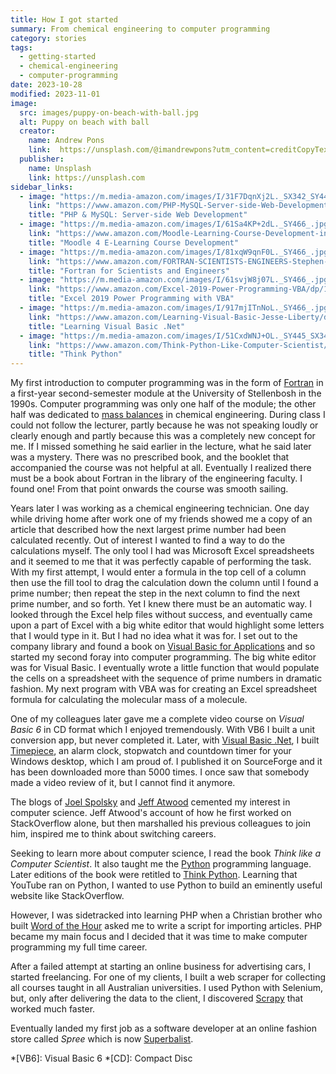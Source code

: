 ```yaml
---
title: How I got started
summary: From chemical engineering to computer programming
category: stories
tags:
  - getting-started
  - chemical-engineering
  - computer-programming
date: 2023-10-28
modified: 2023-11-01
image:
  src: images/puppy-on-beach-with-ball.jpg
  alt: Puppy on beach with ball
  creator:
    name: Andrew Pons
    link:  https://unsplash.com/@imandrewpons?utm_content=creditCopyText&utm_medium=referral&utm_source=unsplash
  publisher:
    name: Unsplash
    link: https://unsplash.com
sidebar_links:
  - image: "https://m.media-amazon.com/images/I/31F7DqnXj2L._SX342_SY445_.jpg"
    link: "https://www.amazon.com/PHP-MySQL-Server-side-Web-Development/dp/1119149223/ref=sr_1_5?crid=2ES77QDQ2G2B4&amp;keywords=PHP&amp;qid=1698165441&amp;sprefix=php%252Caps%252C395&amp;sr=8-5&_encoding=UTF8&tag=geoffreyvanwy-20&linkCode=ur2&linkId=7ac40f22638cb5ff73b3ddfab712e9dc&camp=1789&creative=9325"
    title: "PHP & MySQL: Server-side Web Development"
  - image: "https://m.media-amazon.com/images/I/61Sa4KP+2dL._SY466_.jpg"
    link: "https://www.amazon.com/Moodle-Learning-Course-Development-instructional/dp/180107903X/ref=sr_1_1?crid=2UUMOAPCSZG6G&amp;keywords=moodle&amp;qid=1698165650&amp;sprefix=mood%252Caps%252C386&amp;sr=8-1&_encoding=UTF8&tag=geoffreyvanwy-20&linkCode=ur2&linkId=ac1935e49f41aece4933b098f5f29671&camp=1789&creative=9325"
    title: "Moodle 4 E-Learning Course Development"
  - image: "https://m.media-amazon.com/images/I/81xqW9qnF0L._SY466_.jpg"
    link: "https://www.amazon.com/FORTRAN-SCIENTISTS-ENGINEERS-Stephen-Chapman/dp/0073385891/ref=sr_1_4?crid=12OU4QB598H4B&amp;keywords=fortran&amp;qid=1698160040&amp;sprefix=fortran%252Caps%252C552&amp;sr=8-4&_encoding=UTF8&tag=geoffreyvanwy-20&linkCode=ur2&linkId=631d6dc95c0e522a442eeabd3f752b4e&camp=1789&creative=9325"
    title: "Fortran for Scientists and Engineers"
  - image: "https://m.media-amazon.com/images/I/61svjW8j07L._SY466_.jpg"
    link: "https://www.amazon.com/Excel-2019-Power-Programming-VBA/dp/1119514924/ref=sr_1_3?crid=2DAYXXMJ07CNM&amp;keywords=excel+power+programming+with+vba&amp;qid=1698164260&amp;sprefix=excel+power+programming+with+vba%252Caps%252C388&amp;sr=8-3&_encoding=UTF8&tag=geoffreyvanwy-20&linkCode=ur2&linkId=f1a72b3eda74acd8db59acc0b71f9701&camp=1789&creative=9325"
    title: "Excel 2019 Power Programming with VBA"
  - image: "https://m.media-amazon.com/images/I/917mjITnNoL._SY466_.jpg"
    link: "https://www.amazon.com/Learning-Visual-Basic-Jesse-Liberty/dp/0596003862/ref=sr_1_2?crid=2H6C172SLZMPS&amp;keywords=visual+basic+.net&amp;qid=1698165000&amp;sprefix=visual+basic+.n%252Caps%252C453&amp;sr=8-2&_encoding=UTF8&tag=geoffreyvanwy-20&linkCode=ur2&linkId=54529950832f3f67cf2177f12b6dc27e&camp=1789&creative=9325"
    title: "Learning Visual Basic .Net"
  - image: "https://m.media-amazon.com/images/I/51CxdWNJ+OL._SY445_SX342_.jpg"
    link: "https://www.amazon.com/Think-Python-Like-Computer-Scientist/dp/1491939362/ref=sr_1_1?crid=3JDQ258WUIZZQ&amp;keywords=think+python+how+to+think+like+a+computer+scientist&amp;qid=1698165277&amp;sprefix=think+python%252Caps%252C551&amp;sr=8-1&_encoding=UTF8&tag=geoffreyvanwy-20&linkCode=ur2&linkId=9245829fde9a4887527648e9c7c34ee2&camp=1789&creative=9325"
    title: "Think Python"
---
```


My first introduction to computer programming was in the form of [Fortran][f] in
a first-year second-semester module at the University of Stellenbosh in the
1990s. Computer programming was only one half of the module; the other half was
dedicated to [mass balances][mb] in chemical engineering. During class I could
not follow the lecturer, partly because he was not speaking loudly or clearly
enough and partly because this was a completely new concept for me. If I missed
something he said earlier in the lecture, what he said later was a mystery.
There was no prescribed book, and the booklet that accompanied the course was
not helpful at all. Eventually I realized there must be a book about Fortran in
the library of the engineering faculty. I found one! From that point onwards the
course was smooth sailing.

Years later I was working as a chemical engineering technician. One day while
driving home after work one of my friends showed me a copy of an article that
described how the next largest prime number had been calculated recently. Out of
interest I wanted to find a way to do the calculations myself. The only tool I
had was Microsoft Excel spreadsheets and it seemed to me that it was perfectly
capable of performing the task. With my first attempt, I would enter a formula
in the top cell of a column then use the fill tool to drag the calculation down
the column until I found a prime number; then repeat the step in the next column
to find the next prime number, and so forth. Yet I knew there must be an
automatic way. I looked through the Excel help files without success, and
eventually came upon a part of Excel with a big white editor that would
highlight some letters that I would type in it. But I had no idea what it was
for. I set out to the company library and found a book on
[Visual Basic for Applications][vba] and so started my second foray into computer
programming. The big white editor was for Visual Basic. I eventually wrote a
little function that would populate the cells on a spreadsheet with the sequence
of prime numbers in dramatic fashion. My next program with VBA was for creating
an Excel spreadsheet formula for calculating the molecular mass of a molecule.

One of my colleagues later gave me a complete video course on _Visual Basic 6_
in CD format which I enjoyed tremendously. With VB6 I built a unit conversion
app, but never completed it. Later, with [Visual Basic .Net][vbnet], I built
[Timepiece][time], an alarm clock, stopwatch and countdown timer for your Windows
desktop, which I am proud of. I published it on SourceForge and it has been
downloaded more than 5000 times. I once saw that somebody made a video review of
it, but I cannot find it anymore.

The blogs of [Joel Spolsky][joel] and [Jeff Atwood][jeff] cemented my interest in
computer science. Jeff Atwood's account of how he first worked on StackOverflow
alone, but then marshalled his previous colleagues to join him, inspired me to
think about switching careers.

Seeking to learn more about computer science, I read the book _Think like a
Computer Scientist_. It also taught me the [Python][py] programming language.
Later editions of the book were retitled to [Think Python][tp]. Learning that
YouTube ran on Python, I wanted to use Python to build an eminently useful
website like StackOverflow.

However, I was sidetracked into learning PHP when a Christian brother who built
[Word of the Hour][woth] asked me to write a script for importing articles. PHP
became my main focus and I decided that it was time to make computer programming
my full time career.

After a failed attempt at starting an online business for advertising cars, I
started freelancing. For one of my clients, I built a web scraper for collecting
all courses taught in all Australian universities. I used Python with Selenium,
but, only after delivering the data to the client, I discovered [Scrapy][scr] that
worked much faster.

Eventually landed my first job as a software developer at an online fashion
store called _Spree_ which is now [Superbalist][superb].

*[VB6]: Visual Basic 6
*[CD]:  Compact Disc

[f]: https://fortran-lang.org/
[jeff]: https://blog.codinghorror.com/
[joel]: https://joelonsoftware.com/
[mb]: https://en.wikipedia.org/wiki/Mass_balance
[py]: https://python.org/
[scr]: https://scrapy.org/
[superb]: https://superbalist.com/
[time]: https://sourceforge.net/projects/timepiece/
[tp]: https://www.amazon.com/Think-Python-Like-Computer-Scientist/dp/1491939362/ref=sr_1_1?crid=1DSQY95MZ95AP&amp;keywords=think+python+3rd+edition&amp;qid=1698147094&amp;sprefix=think+python+%252Caps%252C348&amp;sr=8-1&_encoding=UTF8&tag=geoffreyvanwy-20&linkCode=ur2&linkId=ead7d652290feaa0567a068e957cbb0a&camp=1789&creative=9325
[vba]: https://learn.microsoft.com/en-us/office/vba/api/overview/
[vbnet]: https://learn.microsoft.com/en-us/dotnet/visual-basic/
[woth]: https://wordofthehour.net/

